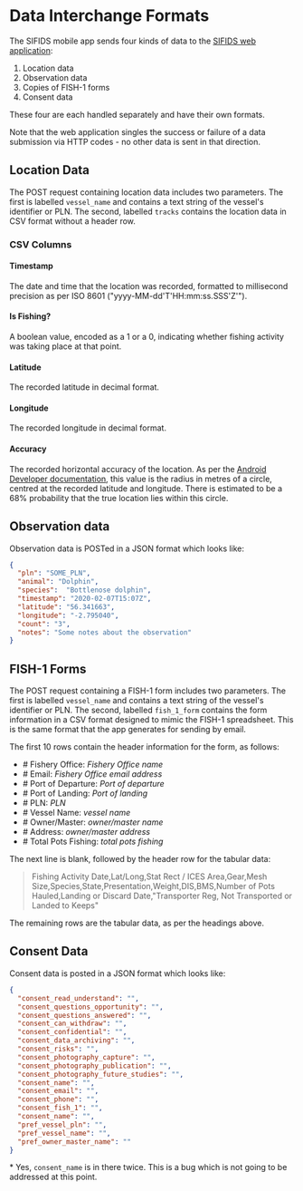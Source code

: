 # Data Interchange Formats

The SIFIDS mobile app sends four kinds of data to the [SIFIDS web
application](https://github.com/StAResComp/sifids_web):

1. Location data
2. Observation data
3. Copies of FISH-1 forms
4. Consent data

These four are each handled separately and have their own formats.

Note that the web application singles the success or failure of a data
submission via HTTP codes - no other data is sent in that direction.

## Location Data

The POST request containing location data includes two parameters. The first is
labelled `vessel_name` and contains a text string of the vessel's identifier or
PLN. The second, labelled `tracks` contains the location data in CSV format
without a header row.

### CSV Columns

#### Timestamp

The date and time that the location was recorded, formatted to millisecond
precision as per ISO 8601 ("yyyy-MM-dd'T'HH:mm:ss.SSS'Z'").

#### Is Fishing?

A boolean value, encoded as a 1 or a 0, indicating whether fishing activity was
taking place at that point.

#### Latitude

The recorded latitude in decimal format.

#### Longitude

The recorded longitude in decimal format.

#### Accuracy

The recorded horizontal accuracy of the location. As per the [Android Developer
documentation](https://developer.android.com/reference/android/location/Location#getAccuracy()),
this value is the radius in metres of a circle, centred at the recorded
latitude and longitude. There is estimated to be a 68% probability that the
true location lies within this circle.

## Observation data

Observation data is POSTed in a JSON format which looks like:

```json
{
  "pln": "SOME_PLN",
  "animal": "Dolphin",
  "species":  "Bottlenose dolphin",
  "timestamp": "2020-02-07T15:07Z",
  "latitude": "56.341663",
  "longitude": "-2.795040",
  "count": "3",
  "notes": "Some notes about the observation"
}
```

## FISH-1 Forms

The POST request containing a FISH-1 form includes two parameters. The first is
labelled `vessel_name` and contains a text string of the vessel's identifier or
PLN. The second, labelled `fish_1_form` contains the form information in a CSV
format designed to mimic the FISH-1 spreadsheet. This is the same format that
the app generates for sending by email.

The first 10 rows contain the header information for the form, as follows:

- \# Fishery Office: _Fishery Office name_
- \# Email: _Fishery Office email address_
- \# Port of Departure: _Port of departure_
- \# Port of Landing: _Port of landing_
- \# PLN: _PLN_
- \# Vessel Name: _vessel name_
- \# Owner/Master: _owner/master name_
- \# Address: _owner/master address_
- \# Total Pots Fishing: _total pots fishing_

The next line is blank, followed by the header row for the tabular data:

> Fishing Activity Date,Lat/Long,Stat Rect / ICES Area,Gear,Mesh Size,Species,State,Presentation,Weight,DIS,BMS,Number of Pots Hauled,Landing or Discard Date,"Transporter Reg, Not Transported or Landed to Keeps"

The remaining rows are the tabular data, as per the headings above.

## Consent Data

Consent data is posted in a JSON format which looks like:

```json
{
  "consent_read_understand": "",
  "consent_questions_opportunity": "",
  "consent_questions_answered": "",
  "consent_can_withdraw": "",
  "consent_confidential": "",
  "consent_data_archiving": "",
  "consent_risks": "",
  "consent_photography_capture": "",
  "consent_photography_publication": "",
  "consent_photography_future_studies": "",
  "consent_name": "",
  "consent_email": "",
  "consent_phone": "",
  "consent_fish_1": "",
  "consent_name": "",
  "pref_vessel_pln": "",
  "pref_vessel_name": "",
  "pref_owner_master_name": ""
}
```

\* Yes, `consent_name` is in there twice. This is a bug which is not going to
be addressed at this point.
